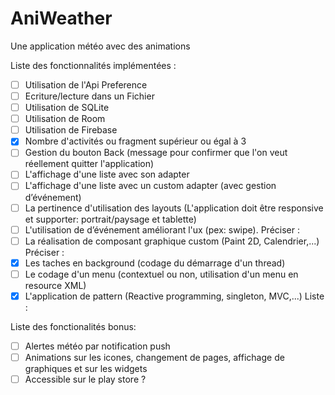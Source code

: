 # AniWeather
Une application météo avec des animations


Liste des fonctionnalités implémentées :
- [ ] Utilisation de l'Api Preference
- [ ] Ecriture/lecture dans un Fichier
- [ ] Utilisation de SQLite
- [ ] Utilisation de Room
- [ ] Utilisation de Firebase
- [x] Nombre d'activités ou fragment supérieur ou égal à 3
- [ ] Gestion du bouton Back (message pour confirmer que l'on veut réellement quitter l'application)
- [ ] L'affichage d'une liste avec son adapter
- [ ] L'affichage d'une liste avec un custom adapter (avec gestion d’événement)
- [ ] La pertinence d'utilisation des layouts (L'application doit être responsive et supporter: portrait/paysage et tablette)
- [ ] L'utilisation de d’événement améliorant l'ux (pex: swipe). Préciser :
- [ ] La réalisation de composant graphique custom (Paint 2D, Calendrier,...) Préciser :
- [x] Les taches en background (codage du démarrage d'un thread)
- [ ] Le codage d'un menu (contextuel ou non, utilisation d'un menu en resource XML)
- [x] L'application de pattern (Reactive programming, singleton, MVC,...) Liste :

Liste des fonctionalités bonus:
- [ ] Alertes météo par notification push
- [ ] Animations sur les icones, changement de pages, affichage de graphiques et sur les widgets
- [ ] Accessible sur le play store ?
